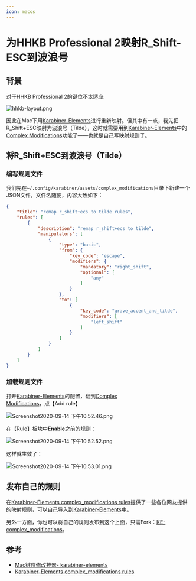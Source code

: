 ```yaml
---
icon: macos
---
```


# 为HHKB Professional 2映射R_Shift-ESC到波浪号

## 背景

对于HHKB Professional 2的键位不太适应:

![hhkb-layout.png](https://tva1.sinaimg.cn/large/703708dcly1giqk8oauijj21jk0ozaer.jpg)

因此在Mac下用[Karabiner-Elements](https://karabiner-elements.pqrs.org/)进行重新映射。但其中有一点，我先把R_Shift+ESC映射为波浪号（Tilde），这时就需要用到[Karabiner-Elements](https://karabiner-elements.pqrs.org/)中的[Complex Modifications](https://karabiner-elements.pqrs.org/docs/manual/configuration/configure-complex-modifications/)功能了——也就是自己写映射规则了。

## 将R_Shift+ESC到波浪号（Tilde）

### 编写规则文件

我们先在`~/.config/karabiner/assets/complex_modifications`目录下新建一个JSON文件，文件名随便，内容大致如下：

````json
{
    "title": "remap r_shift+ecs to tilde rules",
    "rules": [
        {
            "description": "remap r_shift+ecs to tilde",
            "manipulators": [
                {
                    "type": "basic",
                    "from": {
                        "key_code": "escape",
                        "modifiers": {
                            "mandatory": "right_shift",
                            "optional": [
                                "any"
                            ]
                        }
                    },
                    "to": [
                        {
                            "key_code": "grave_accent_and_tilde",
                            "modifiers": [
                                "left_shift"
                            ]
                        }
                    ]
                }
            ]
        }
    ]
}
````

### 加载规则文件

打开[Karabiner-Elements](https://karabiner-elements.pqrs.org/)的配置，翻到[Complex Modifications](https://karabiner-elements.pqrs.org/docs/manual/configuration/configure-complex-modifications/)，点【Add rule】

![Screenshot2020-09-14 下午10.52.46.png](https://tva1.sinaimg.cn/large/703708dcly1giqkjeflglj21j20v8wnx.jpg)

在【Rule】板块中**Enable**之前的规则：

![Screenshot2020-09-14 下午10.52.52.png](https://tva1.sinaimg.cn/large/703708dcly1giqkkdjqh7j21e40m811h.jpg)

这样就生效了：

![Screenshot2020-09-14 下午10.53.01.png](https://tva1.sinaimg.cn/large/703708dcly1giqkksangzj21jg0vwn71.jpg)

## 发布自己的规则

在[Karabiner-Elements complex_modifications rules](https://ke-complex-modifications.pqrs.org/)提供了一些各位网友提供的映射规则，可以自己导入到[Karabiner-Elements](https://karabiner-elements.pqrs.org/)中。

另外一方面，你也可以将自己的规则发布到这个上面，只需Fork：[KE-complex_modifications](https://github.com/pqrs-org/KE-complex_modifications)。

## 参考

- [Mac键位修改神器- karabiner-elements](https://zhuanlan.zhihu.com/p/63340779)
- [Karabiner-Elements complex_modifications rules](https://ke-complex-modifications.pqrs.org/)

